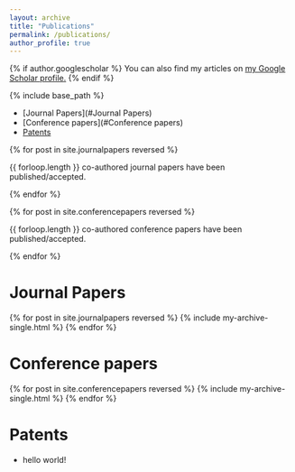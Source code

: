 ```yaml
---
layout: archive
title: "Publications"
permalink: /publications/
author_profile: true
---
```


{% if author.googlescholar %}
  You can also find my articles on <u><a href="{{author.googlescholar}}">my Google Scholar profile</a>.</u>
{% endif %}

{% include base_path %}


+ [Journal Papers](#Journal Papers)
+ [Conference papers](#Conference papers)
+ [Patents](#Patents)

{% for post in site.journalpapers reversed %}
  <p>{{ forloop.length }} co-authored journal papers have been published/accepted.</p>
{% endfor %}

{% for post in site.conferencepapers reversed %}
  <p>{{ forloop.length }} co-authored conference papers have been published/accepted.</p>
{% endfor %}


# Journal Papers


{% for post in site.journalpapers reversed %}
  {% include my-archive-single.html %}
{% endfor %}

# Conference papers

{% for post in site.conferencepapers reversed %}
  {% include my-archive-single.html %}
{% endfor %}

# Patents

+ hello world!

